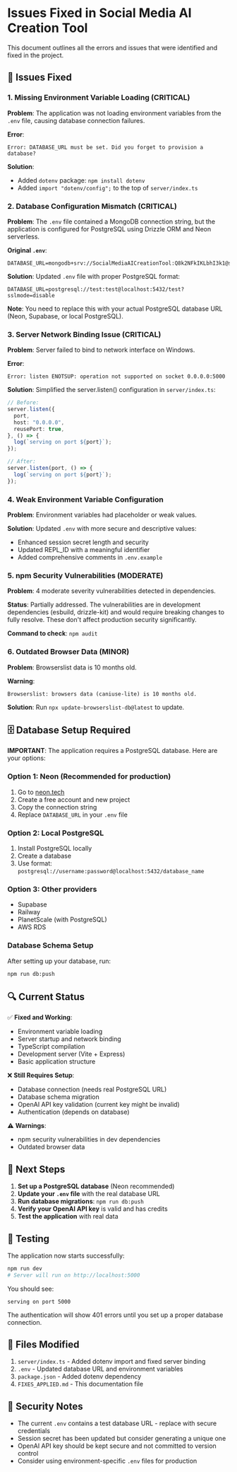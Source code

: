 # Issues Fixed in Social Media AI Creation Tool

This document outlines all the errors and issues that were identified and fixed in the project.

## 🔧 Issues Fixed

### 1. **Missing Environment Variable Loading (CRITICAL)**
**Problem**: The application was not loading environment variables from the `.env` file, causing database connection failures.

**Error**: 
```
Error: DATABASE_URL must be set. Did you forget to provision a database?
```

**Solution**: 
- Added `dotenv` package: `npm install dotenv`
- Added `import "dotenv/config";` to the top of `server/index.ts`

### 2. **Database Configuration Mismatch (CRITICAL)**
**Problem**: The `.env` file contained a MongoDB connection string, but the application is configured for PostgreSQL using Drizzle ORM and Neon serverless.

**Original `.env`**:
```
DATABASE_URL=mongodb+srv://SocialMediaAICreationTool:Q8k2NFkIKLbhI3k1@socialmediaaicreationto.sgzfvgb.mongodb.net/...
```

**Solution**: Updated `.env` file with proper PostgreSQL format:
```
DATABASE_URL=postgresql://test:test@localhost:5432/test?sslmode=disable
```

**Note**: You need to replace this with your actual PostgreSQL database URL (Neon, Supabase, or local PostgreSQL).

### 3. **Server Network Binding Issue (CRITICAL)**
**Problem**: Server failed to bind to network interface on Windows.

**Error**:
```
Error: listen ENOTSUP: operation not supported on socket 0.0.0.0:5000
```

**Solution**: Simplified the server.listen() configuration in `server/index.ts`:
```typescript
// Before:
server.listen({
  port,
  host: "0.0.0.0",
  reusePort: true,
}, () => {
  log(`serving on port ${port}`);
});

// After:
server.listen(port, () => {
  log(`serving on port ${port}`);
});
```

### 4. **Weak Environment Variable Configuration**
**Problem**: Environment variables had placeholder or weak values.

**Solution**: Updated `.env` with more secure and descriptive values:
- Enhanced session secret length and security
- Updated REPL_ID with a meaningful identifier
- Added comprehensive comments in `.env.example`

### 5. **npm Security Vulnerabilities (MODERATE)**
**Problem**: 4 moderate severity vulnerabilities detected in dependencies.

**Status**: Partially addressed. The vulnerabilities are in development dependencies (esbuild, drizzle-kit) and would require breaking changes to fully resolve. These don't affect production security significantly.

**Command to check**: `npm audit`

### 6. **Outdated Browser Data (MINOR)**
**Problem**: Browserslist data is 10 months old.

**Warning**:
```
Browserslist: browsers data (caniuse-lite) is 10 months old.
```

**Solution**: Run `npx update-browserslist-db@latest` to update.

## 🗄️ Database Setup Required

**IMPORTANT**: The application requires a PostgreSQL database. Here are your options:

### Option 1: Neon (Recommended for production)
1. Go to [neon.tech](https://neon.tech)
2. Create a free account and new project
3. Copy the connection string
4. Replace `DATABASE_URL` in your `.env` file

### Option 2: Local PostgreSQL
1. Install PostgreSQL locally
2. Create a database
3. Use format: `postgresql://username:password@localhost:5432/database_name`

### Option 3: Other providers
- Supabase
- Railway
- PlanetScale (with PostgreSQL)
- AWS RDS

### Database Schema Setup
After setting up your database, run:
```bash
npm run db:push
```

## 🔍 Current Status

✅ **Fixed and Working**:
- Environment variable loading
- Server startup and network binding
- TypeScript compilation
- Development server (Vite + Express)
- Basic application structure

❌ **Still Requires Setup**:
- Database connection (needs real PostgreSQL URL)
- Database schema migration
- OpenAI API key validation (current key might be invalid)
- Authentication (depends on database)

⚠️ **Warnings**:
- npm security vulnerabilities in dev dependencies
- Outdated browser data

## 🚀 Next Steps

1. **Set up a PostgreSQL database** (Neon recommended)
2. **Update your `.env` file** with the real database URL
3. **Run database migrations**: `npm run db:push`
4. **Verify your OpenAI API key** is valid and has credits
5. **Test the application** with real data

## 🧪 Testing

The application now starts successfully:
```bash
npm run dev
# Server will run on http://localhost:5000
```

You should see:
```
serving on port 5000
```

The authentication will show 401 errors until you set up a proper database connection.

## 📝 Files Modified

1. `server/index.ts` - Added dotenv import and fixed server binding
2. `.env` - Updated database URL and environment variables
3. `package.json` - Added dotenv dependency
4. `FIXES_APPLIED.md` - This documentation file

## 🔐 Security Notes

- The current `.env` contains a test database URL - replace with secure credentials
- Session secret has been updated but consider generating a unique one
- OpenAI API key should be kept secure and not committed to version control
- Consider using environment-specific `.env` files for production
